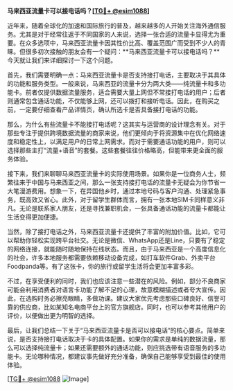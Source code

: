 **马来西亚流量卡可以接电话吗？[[TG💪+ @esim1088](https://t.me/s/esim1088)]**

近年来，随着全球化的加速和国际旅行的普及，越来越多的人开始关注海外通信服务。尤其是对于经常往返于不同国家的人来说，选择一张合适的流量卡显得尤为重要。在众多选项中，马来西亚流量卡因其性价比高、覆盖范围广而受到不少人的青睐。但很多初次接触的朋友会有一个疑问：**马来西亚流量卡可以接电话吗？**今天就让我们来详细探讨一下这个问题。

首先，我们需要明确一点：马来西亚流量卡是否支持接打电话，主要取决于其具体的功能和服务类型。一般来说，马来西亚的流量卡分为两大类——纯流量卡和多功能卡。前者仅提供数据流量服务，适合需要大量上网但不常接打电话的用户；后者则通常包含通话功能，不仅能够上网，还可以拨打和接听电话。因此，在购买之前，一定要仔细查看产品详情页，确认所选卡是否具备接打电话的功能。

那么，为什么有些流量卡不能接打电话呢？这其实与运营商的设计理念有关。对于那些专注于提供跨境数据流量的商家来说，他们更倾向于将资源集中在优化网络速度和稳定性上，以满足用户的日常上网需求。而对于需要通话功能的用户，则可以选择那些主打“流量+语音”的套餐。这些套餐往往价格略高，但能带来更全面的服务体验。

接下来，我们来聊聊马来西亚流量卡的实际使用场景。如果你是一位商务人士，频繁往来于中国与马来西亚之间，那么一张支持接打电话的流量卡无疑会为你节省一大笔漫游费用。想象一下，在异国他乡时，通过本地号码与客户沟通、处理紧急事务，既高效又省心。此外，对于留学生群体而言，拥有一张本地SIM卡同样意义非凡。无论是联系家人朋友，还是寻找兼职机会，一张具备通话功能的流量卡都能让生活变得更加便捷。

当然，除了接打电话之外，马来西亚流量卡还提供了丰富的附加价值。比如，它可以帮助你轻松实现跨平台社交。无论是微信、WhatsApp还是Line，只要有了稳定的网络连接，就能随时随地保持在线状态。而且，由于马来西亚是一个高度信息化的社会，许多本地服务都需要依赖移动设备完成，如打车软件Grab、外卖平台Foodpanda等。有了这张卡，你的旅行或留学生活将会更加丰富多彩。

不过，在享受便利的同时，我们也应该注意一些潜在的风险。例如，部分不良商家可能会利用消费者对语言卡功能了解不足的心理，故意模糊描述或者夸大宣传。因此，在选购时务必擦亮眼睛，多做功课。建议大家优先考虑那些口碑良好、信誉可靠的供应商，比如某知名电商平台上的官方旗舰店。同时，也可以参考其他用户的评价，以便做出更为明智的选择。

最后，让我们总结一下关于“马来西亚流量卡是否可以接电话”的核心要点。简单来说，是否支持接打电话取决于卡的具体配置。如果你的需求是单纯的数据流量，那么可以选择纯流量卡；如果还需要额外的通话功能，则应挑选带有语音服务的多功能卡。无论哪种情况，都建议事先做好充分准备，确保自己能够享受到最佳的使用体验。

[[TG💪+ @esim1088](https://t.me/s/esim1088) ![Image](https://i.postimg.cc/4NQfJmqS/Snipaste-2025-05-13-00-14-12.png)]